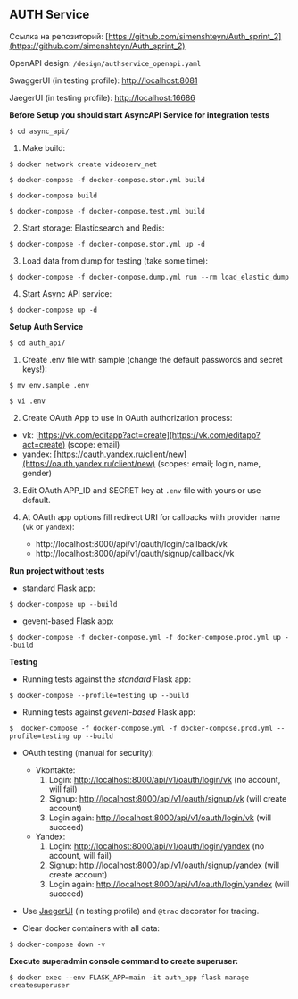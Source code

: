 ## AUTH Service

Ссылка на репозиторий: [https://github.com/simenshteyn/Auth_sprint_2](https://github.com/simenshteyn/Auth_sprint_2)

OpenAPI design: `/design/authservice_openapi.yaml`

SwaggerUI (in testing profile): [http://localhost:8081](http://localhost:8081)

JaegerUI (in testing profile): [http://localhost:16686](http://localhost:16686/)

**Before Setup you should start AsyncAPI Service for integration tests**

`$ cd async_api/`

1.  Make build:

`$ docker network create videoserv_net`

`$ docker-compose -f docker-compose.stor.yml build`

`$ docker-compose build`

`$ docker-compose -f docker-compose.test.yml build`

2.  Start storage: Elasticsearch and Redis:

`$ docker-compose -f docker-compose.stor.yml up -d`

3. Load data from dump for testing (take some time):

`$ docker-compose -f docker-compose.dump.yml run --rm load_elastic_dump`

4. Start Async API service:

`$ docker-compose up -d`

**Setup Auth Service**

`$ cd auth_api/`

1. Create .env file with sample (change the default passwords and secret keys!):

`$ mv env.sample .env`

`$ vi .env`

2. Create OAuth App to use in OAuth authorization process:

 - vk: [https://vk.com/editapp?act=create](https://vk.com/editapp?act=create) (scope: email)
 - yandex: [https://oauth.yandex.ru/client/new](https://oauth.yandex.ru/client/new) (scopes: email; login, name, gender)

3. Edit OAuth APP_ID and SECRET key at `.env` file with yours or use default.


4. At OAuth app options fill redirect URI for callbacks with provider name (`vk` or `yandex`):

   - http://localhost:8000/api/v1/oauth/login/callback/vk
   - http://localhost:8000/api/v1/oauth/signup/callback/vk


**Run project without tests**

 - standard Flask app:

`$ docker-compose up --build`

 - gevent-based Flask app:

`$ docker-compose -f docker-compose.yml -f docker-compose.prod.yml up --build`


**Testing**
 - Running tests against the *standard* Flask app:
   
`$ docker-compose --profile=testing up --build`
   
 - Running tests against *gevent-based* Flask app:

`$  docker-compose -f docker-compose.yml -f docker-compose.prod.yml --profile=testing up --build`

 - OAuth testing (manual for security):
   - Vkontakte:
     1. Login: [http://localhost:8000/api/v1/oauth/login/vk](http://localhost:8000/api/v1/oauth/login/vk) (no account, will fail)
     2. Signup: [http://localhost:8000/api/v1/oauth/signup/vk](http://localhost:8000/api/v1/oauth/signup/vk) (will create account)
     3. Login again: [http://localhost:8000/api/v1/oauth/login/vk](http://localhost:8000/api/v1/oauth/login/vk) (will succeed)
   - Yandex:
     1. Login: [http://localhost:8000/api/v1/oauth/login/yandex](http://localhost:8000/api/v1/oauth/login/yandex) (no account, will fail)
     2. Signup: [http://localhost:8000/api/v1/oauth/signup/yandex](http://localhost:8000/api/v1/oauth/signup/yandex) (will create account)
     3. Login again: [http://localhost:8000/api/v1/oauth/login/yandex](http://localhost:8000/api/v1/oauth/login/yandex) (will succeed)

 
 
 - Use [JaegerUI](http://localhost:16686) (in testing profile) and `@trac` decorator for tracing.
    

 - Clear docker containers with all data:
 
`$ docker-compose down -v`

**Execute superadmin console command to create superuser:**

`$ docker exec --env FLASK_APP=main -it auth_app flask manage createsuperuser`
